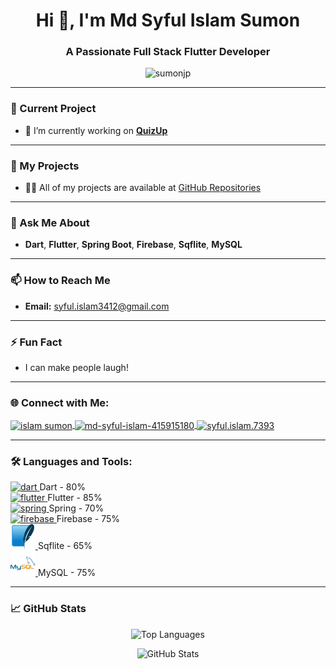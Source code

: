 <h1 align="center">Hi 👋, I'm Md Syful Islam Sumon</h1>
<h3 align="center">A Passionate Full Stack Flutter Developer</h3>

<p align="center">
    <img src="https://komarev.com/ghpvc/?username=sumonjp&label=Profile%20views&color=0e75b6&style=flat" alt="sumonjp" />
</p>

---

### 🚀 Current Project
- 🔭 I’m currently working on [**QuizUp**](https://github.com/sumonJP/QuizUp.git)

---

### 📂 My Projects
- 👨‍💻 All of my projects are available at [GitHub Repositories](https://github.com/sumonJP?tab=repositories)

---

### 💬 Ask Me About
- **Dart**, **Flutter**, **Spring Boot**, **Firebase**, **Sqflite**, **MySQL**

---

### 📫 How to Reach Me
- **Email:** [syful.islam3412@gmail.com](mailto:syful.islam3412@gmail.com)

---

### ⚡ Fun Fact
- I can make people laugh!

---

### 🌐 Connect with Me:
<p align="left">
    <a href="https://twitter.com/islam sumon" target="blank">
        <img align="center" src="https://raw.githubusercontent.com/rahuldkjain/github-profile-readme-generator/master/src/images/icons/Social/twitter.svg" alt="islam sumon" height="30" width="40" />
    </a>
    <a href="https://linkedin.com/in/md-syful-islam-415915180" target="blank">
        <img align="center" src="https://raw.githubusercontent.com/rahuldkjain/github-profile-readme-generator/master/src/images/icons/Social/linked-in-alt.svg" alt="md-syful-islam-415915180" height="30" width="40" />
    </a>
    <a href="https://fb.com/syful.islam.7393" target="blank">
        <img align="center" src="https://raw.githubusercontent.com/rahuldkjain/github-profile-readme-generator/master/src/images/icons/Social/facebook.svg" alt="syful.islam.7393" height="30" width="40" />
    </a>
</p>

---

### 🛠️ Languages and Tools:
<p align="left"> 
    <a href="https://dart.dev" target="_blank" rel="noreferrer"> 
        <img src="https://www.vectorlogo.zone/logos/dartlang/dartlang-icon.svg" alt="dart" width="40" height="40"/> 
    </a> 
    Dart - 80%
    <br>
    <a href="https://flutter.dev" target="_blank" rel="noreferrer"> 
        <img src="https://www.vectorlogo.zone/logos/flutterio/flutterio-icon.svg" alt="flutter" width="40" height="40"/> 
    </a>
    Flutter - 85%
    <br>
    <a href="https://spring.io/" target="_blank" rel="noreferrer"> 
        <img src="https://www.vectorlogo.zone/logos/springio/springio-icon.svg" alt="spring" width="40" height="40"/> 
    </a>
    Spring - 70%
    <br>
    <a href="https://firebase.google.com/" target="_blank" rel="noreferrer"> 
        <img src="https://www.vectorlogo.zone/logos/firebase/firebase-icon.svg" alt="firebase" width="40" height="40"/> 
    </a>
    Firebase - 75%
    <br>
    <a href="https://pub.dev/packages/sqflite" target="_blank" rel="noreferrer"> 
        <img src="https://raw.githubusercontent.com/devicons/devicon/master/icons/sqlite/sqlite-original.svg" alt="sqflite" width="40" height="40"/> 
    </a>
    Sqflite - 65%
    <br>
    <a href="https://www.mysql.com/" target="_blank" rel="noreferrer"> 
        <img src="https://raw.githubusercontent.com/devicons/devicon/master/icons/mysql/mysql-original-wordmark.svg" alt="mysql" width="40" height="40"/> 
    </a>
    MySQL - 75%
</p>


---

### 📈 GitHub Stats
<p align="center">
    <img src="https://github-readme-stats.vercel.app/api/top-langs?username=sumonjp&show_icons=true&locale=en&layout=compact&theme=default_repocard" alt="Top Languages" />
</p>
<p align="center">
    <img src="https://github-readme-stats.vercel.app/api?username=sumonjp&show_icons=true&locale=en&theme=default_repocard" alt="GitHub Stats" />
</p>

